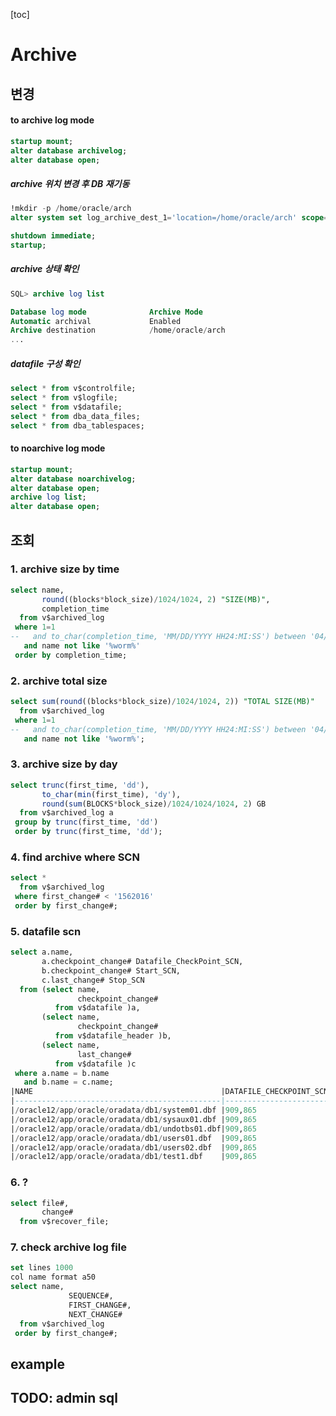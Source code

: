 [toc]

# Archive

## 변경

#### to archive log mode

```sql
startup mount;
alter database archivelog;
alter database open;
```

##### archive 위치 변경 후 DB 재기동

```sql
!mkdir -p /home/oracle/arch
alter system set log_archive_dest_1='location=/home/oracle/arch' scope=spfile;

shutdown immediate;
startup;
```

##### archive 상태 확인

```sql
SQL> archive log list

Database log mode              Archive Mode
Automatic archival             Enabled
Archive destination            /home/oracle/arch
...
```

##### datafile 구성 확인

```sql
select * from v$controlfile;
select * from v$logfile;
select * from v$datafile;
select * from dba_data_files;
select * from dba_tablespaces;
```

#### to noarchive log mode

```sql
startup mount;
alter database noarchivelog;
alter database open;
archive log list;
alter database open;
```

## 조회

### 1. archive size by time

```sql
select name,
       round((blocks*block_size)/1024/1024, 2) "SIZE(MB)",
       completion_time
  from v$archived_log
 where 1=1
--   and to_char(completion_time, 'MM/DD/YYYY HH24:MI:SS') between '04/11/2015 00:00:00' and '04/11/2015 23:59:59'
   and name not like '%worm%'
 order by completion_time;
```

### 2. archive total size

```sql
select sum(round((blocks*block_size)/1024/1024, 2)) "TOTAL SIZE(MB)"
  from v$archived_log
 where 1=1
--   and to_char(completion_time, 'MM/DD/YYYY HH24:MI:SS') between '04/03/2015 00:00:00' and '04/03/2015 23:59:59'
   and name not like '%worm%';   
```

### 3. archive size by day

```sql
select trunc(first_time, 'dd'),
       to_char(min(first_time), 'dy'),
       round(sum(BLOCKS*block_size)/1024/1024/1024, 2) GB
  from v$archived_log a
 group by trunc(first_time, 'dd')
 order by trunc(first_time, 'dd');
```

### 4. find archive where SCN

```sql
select *
  from v$archived_log
 where first_change# < '1562016'
 order by first_change#;
```

### 5. datafile scn

```sql
select a.name,
       a.checkpoint_change# Datafile_CheckPoint_SCN,
       b.checkpoint_change# Start_SCN,
       c.last_change# Stop_SCN
  from (select name,
               checkpoint_change#
          from v$datafile )a,
       (select name,
               checkpoint_change#
          from v$datafile_header )b,
       (select name,
               last_change#
          from v$datafile )c
 where a.name = b.name
   and b.name = c.name;
|NAME                                          |DATAFILE_CHECKPOINT_SCN|START_SCN|STOP_SCN|
|----------------------------------------------|-----------------------|---------|--------|
|/oracle12/app/oracle/oradata/db1/system01.dbf |909,865                |909,865  |        |
|/oracle12/app/oracle/oradata/db1/sysaux01.dbf |909,865                |909,865  |        |
|/oracle12/app/oracle/oradata/db1/undotbs01.dbf|909,865                |909,865  |        |
|/oracle12/app/oracle/oradata/db1/users01.dbf  |909,865                |909,865  |        |
|/oracle12/app/oracle/oradata/db1/users02.dbf  |909,865                |909,865  |        |
|/oracle12/app/oracle/oradata/db1/test1.dbf    |909,865                |909,865  |        |
```

### 6. ?

```sql
select file#,
       change#
  from v$recover_file;
```

### 7. check archive log file

```sql
set lines 1000
col name format a50
select name,
			 SEQUENCE#,
			 FIRST_CHANGE#,
			 NEXT_CHANGE#
  from v$archived_log
 order by first_change#;
```



## example

### 

## TODO: admin sql